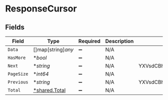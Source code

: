 # ResponseCursor


## Fields

| Field                                                | Type                                                 | Required                                             | Description                                          | Example                                              |
| ---------------------------------------------------- | ---------------------------------------------------- | ---------------------------------------------------- | ---------------------------------------------------- | ---------------------------------------------------- |
| `Data`                                               | []map[string]*any*                                   | :heavy_minus_sign:                                   | N/A                                                  |                                                      |
| `HasMore`                                            | **bool*                                              | :heavy_minus_sign:                                   | N/A                                                  |                                                      |
| `Next`                                               | **string*                                            | :heavy_minus_sign:                                   | N/A                                                  | YXVsdCBhbmQgYSBtYXhpbXVtIG1heF9yZXN1bHRzLol=         |
| `PageSize`                                           | **int64*                                             | :heavy_minus_sign:                                   | N/A                                                  |                                                      |
| `Previous`                                           | **string*                                            | :heavy_minus_sign:                                   | N/A                                                  | YXVsdCBhbmQgYSBtYXhpbXVtIG1heF9yZXN1bHRzLol=         |
| `Total`                                              | [*shared.Total](../../../pkg/models/shared/total.md) | :heavy_minus_sign:                                   | N/A                                                  |                                                      |